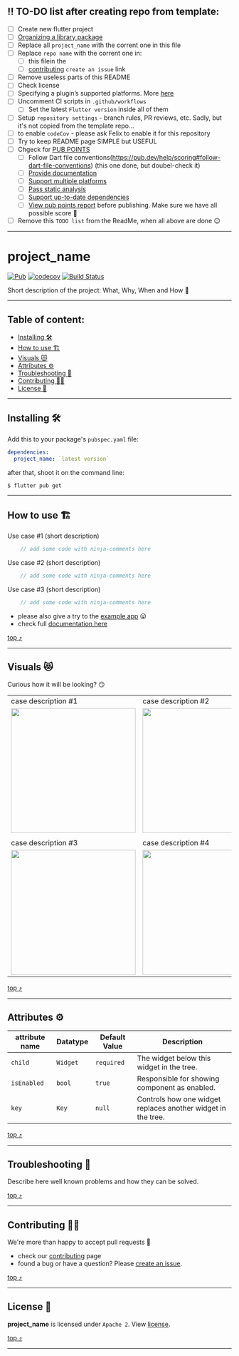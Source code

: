 ## :bangbang: TO-DO list after creating repo from template:

 - [ ] Create new flutter project
 - [ ] [Organizing a library package](https://dart.dev/guides/libraries/create-library-packages#organizing-a-library-package)
 - [ ] Replace all `project_name` with the corrent one in this file
 - [ ] Replace `repo name` with the corrent one in:
   - [ ] this filein the 
   - [ ] [contributing](#contributing-construction_worker_woman) `create an issue` link
 - [ ] Remove useless parts of this README
 - [ ] Check license
 - [ ] Specifying a plugin’s supported platforms. More [here](https://flutter.dev/docs/development/packages-and-plugins/developing-packages#plugin-platforms)
 - [ ] Uncomment CI scripts in `.github/workflows` 
   - [ ] Set the latest `Flutter version` inside all of them
- [ ] Setup `repository settings` - branch rules, PR reviews, etc. Sadly, but it's not copied from the template repo... 
 - [ ] to enable `codeCov` - please ask Felix to enable it for this repository
 - [ ] Try to keep README page SIMPLE but USEFUL
 - [ ] Chgeck for [PUB POINTS](https://pub.dev/help/scoring#pub-points)
   - [ ] Follow Dart file conventions(https://pub.dev/help/scoring#follow-dart-file-conventions)  (this one done, but doubel-check it)
   - [ ] [Provide documentation](https://pub.dev/help/scoring#provide-documentation)
   - [ ] [Support multiple platforms](https://pub.dev/help/scoring#support-multiple-platforms)
   - [ ] [Pass static analysis](https://pub.dev/help/scoring#pass-static-analysis)
   - [ ] [Support up-to-date dependencies](https://pub.dev/help/scoring#support-up-to-date-dependencies)
   - [ ] [View pub points report](https://pub.dev/help/scoring#calculating-pub-points-prior-to-publishing) before publishing. Make sure we have all possible score :muscle:
 - [ ] Remove this `TODO list` from the ReadMe, when all above are done :wink:

----------

# project_name

[![Pub](https://img.shields.io/pub/v/project_name.svg)](https://pub.dartlang.org/packages/project_name)
[![codecov](https://codecov.io/gh/xaynetwork/flutter-open-source-repo-template/branch/main/graph/badge.svg)](https://codecov.io/gh/xaynetwork/flutter-open-source-repo-template)
[![Build Status](https://github.com/xaynetwork/flutter-open-source-repo-template/actions/workflows/flutter_post_merge.yaml/badge.svg)](https://github.com/xaynetwork/flutter-open-source-repo-template/actions)

Short description of the project: What, Why, When and How :rofl:


----------



## Table of content:

 * [Installing :hammer_and_wrench:](#installing-hammer_and_wrench)
 * [How to use :building_construction:](#how-to-use-building_construction)
 * [Visuals :heart_eyes_cat:](#visuals-heart_eyes_cat)
 * [Attributes :gear:](#attributes-gear)
 * [Troubleshooting :thinking:](#troubleshooting-thinking)
 * [Contributing :construction_worker_woman:](#contributing-construction_worker_woman)
 * [License :scroll:](#license-scroll)

----------



## Installing :hammer_and_wrench:

Add this to your package's `pubspec.yaml` file:

```yaml
dependencies:
  project_name: `latest version`
```

after that, shoot it on the command line:

```css
$ flutter pub get
```

----------



## How to use :building_construction:

Use case #1 (short description)
```dart
	// add some code with ninja-comments here
```

Use case #2 (short description)
```dart
	// add some code with ninja-comments here
```

Use case #3 (short description)
```dart
	// add some code with ninja-comments here
```

 - please also give a try to the [example app](../main/example/) :stuck_out_tongue_winking_eye:
 - check full [documentation here](../documentation/)

[top :arrow_heading_up:](#project_name)

----------

## Visuals :heart_eyes_cat:

Curious how it will be looking? :smirk:

 |                          |                          |
 | ------------------------ | ------------------------ |
 | case description #1      | case description #2      |
 | <img width="280" src="../main/visuals/coding.gif"> | <img width="280" src="../main/visuals/building.gif"> |
 |                          |                          |
 | case description #3      | case description #4      |
 | <img width="280" src="../main/visuals/tea.gif"> | <img width="280" src="../main/visuals/cosmos.gif"> |

[top :arrow_heading_up:](#project_name)

----------



## Attributes :gear:

| attribute name   | Datatype		| Default Value | Description                                  |
| ---------------- | -------------- | ------------- | -------------------------------------------- |
| `child`          | `Widget`   	| `required`    | The widget below this widget in the tree.    |
| `isEnabled`      | `bool`   	 	| `true`    	| Responsible for showing component as enabled.|
| `key` 		   | `Key`          | `null`        | Controls how one widget replaces another widget in the tree. |

[top :arrow_heading_up:](#project_name)

----------



## Troubleshooting :thinking:

Describe here well known problems and how they can be solved.

[top :arrow_heading_up:](#project_name)

----------



## Contributing :construction_worker_woman:

We're more than happy to accept pull requests :muscle:

 - check our [contributing](../main/.github/contributing.md) page
 - found a bug or have a question? Please [create an issue](https://github.com/xaynetwork/flutter-open-source-repo-template/issues/new/choose).



[top :arrow_heading_up:](#project_name)

----------



## License :scroll:
**project_name** is licensed under `Apache 2`. View [license](../main/LICENSE).

[top :arrow_heading_up:](#project_name)

----------


